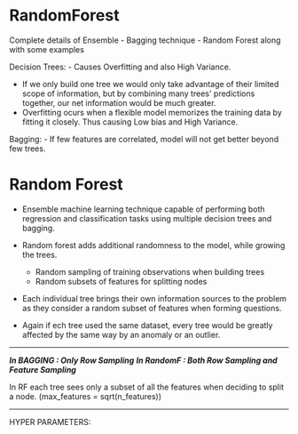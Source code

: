 # RandomForest
Complete details of Ensemble - Bagging technique - Random Forest along with some examples

Decision Trees: - Causes Overfitting and also High Variance.

- If we only build one tree we would only take advantage of their limited scope of information, but by combining many trees' predictions together, our net information would be much greater.
- Overfitting ocurs when a flexible model memorizes the training data by fitting it closely. Thus causing Low bias and High Variance.

Bagging: - If few features are correlated, model will not get better beyond few trees.

# Random Forest
- Ensemble machine learning technique capable of performing both regression and classification tasks using multiple decision trees and bagging.
- Random forest adds additional randomness to the model, while growing the trees.
  - Random sampling of training observations when building trees
  - Random subsets of features for splitting nodes


- Each individual tree brings their own information sources to the problem as they consider a random subset of features when forming questions.
- Again if ech tree used the same dataset, every tree would be greatly affected by the same way by an anomaly or an outlier.

----------------------------------------------------------------
***In BAGGING : Only Row Sampling***
***In RandomF : Both Row Sampling and Feature Sampling***

In RF each tree sees only a subset of all the features  when deciding to split a node. (max_features = sqrt(n_features))

------------------------------------------------------------------
HYPER PARAMETERS:

